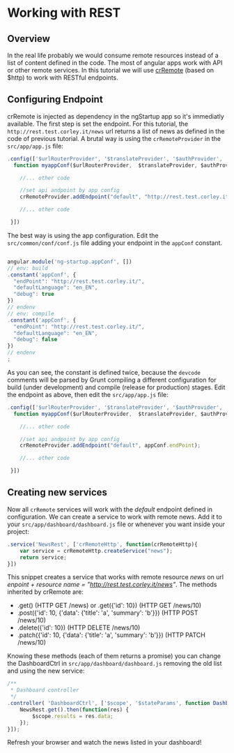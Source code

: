 # Working with REST

## Overview
In the real life probably we would consume remote resources instead of a list of content defined in the code. The most of angular apps work with API or other remote services.
In this tutorial we will use [crRemote](https://github.com/ngutils/cr-remote) (based on $http) to work with RESTful endpoints.

## Configuring Endpoint
crRemote is injected as dependency in the ngStartup app so it's immediatly available. The first step is set the endpoint. For this tutorial, the `http://rest.test.corley.it/news` url returns a list of news as defined in the code of previous tutorial.
A brutal way is using the `crRemoteProvider` in the  `src/app/app.js` file:
```javascript
.config(['$urlRouterProvider', '$translateProvider', '$authProvider', 'cfpLoadingBarProvider', 'crRemoteProvider', 'appConf', '$logProvider',
  function myappConf($urlRouterProvider,  $translateProvider, $authProvider, cfpLoadingBarProvider, crRemoteProvider, appConf, $logProvider) {

    //... other code

    //set api andpoint by app config
    crRemoteProvider.addEndpoint("default", "http://rest.test.corley.it/");

    //... other code

 }])
```

The best way is using the app configuration. Edit the `src/common/conf/conf.js` file adding your endpoint in the `appConf` constant.
``` javascript

angular.module('ng-startup.appConf', [])
// env: build
.constant('appConf', {
  "endPoint": "http://rest.test.corley.it/",
  "defaultLanguage": "en_EN",
  "debug": true
})
// endenv
// env: compile
.constant('appConf', {
  "endPoint": "http://rest.test.corley.it/",
  "defaultLanguage": "en_EN",
  "debug": false
})
// endenv
;
```

As you can see, the constant is defined twice, because the `devcode` comments will be parsed by Grunt compiling a different configuration for build (under development) and compile (release for production) stages. Edit the endpoint as above, then edit the `src/app/app.js` file:

```javascript
.config(['$urlRouterProvider', '$translateProvider', '$authProvider', 'cfpLoadingBarProvider', 'crRemoteProvider', 'appConf', '$logProvider',
  function myappConf($urlRouterProvider,  $translateProvider, $authProvider, cfpLoadingBarProvider, crRemoteProvider, appConf, $logProvider) {

    //... other code

    //set api andpoint by app config
    crRemoteProvider.addEndpoint("default", appConf.endPoint);

    //... other code

 }])
```


## Creating new services
Now all `crRemote` services will work with the *default* endpoint defined in configuration. We can create a service to work with remote news. Add it to your `src/app/dashboard/dashboard.js` file or whenever you want inside your project:

``` javascript
.service('NewsRest', ['crRemoteHttp', function(crRemoteHttp){
    var service = crRemoteHttp.createService("news");
    return service;
}])
```

This snippet creates a service that works with remote resource *news* on url *enpoint + resource name = "http://rest.test.corley.it/news"*. The methods inherited by crRemote are:

* .get() (HTTP GET /news) or .get({'id': 10}) (HTTP GET /news/10)
* .post({'id': 10, {'data': {'title': 'a', 'summary': 'b'}}) (HTTP POST /news/10)
* .delete({'id': 10}) (HTTP DELETE /news/10)
* .patch({'id': 10, {'data': {'title': 'a', 'summary': 'b'}}) (HTTP PATCH /news/10)

Knowing these methods (each of them returns a promise) you can change the DashboardCtrl in `src/app/dashboard/dashboard.js` removing the old list and using the new service:

```javascript
/**
 * Dashboard controller
 */
.controller( 'DashboardCtrl', ['$scope', '$stateParams', function DashboardCtrl( $scope, $stateParams, NewsRest) {
    NewsRest.get().then(function(res) {
        $scope.results = res.data;
    });
}]);
```

Refresh your browser and watch the news listed in your dashboard!
